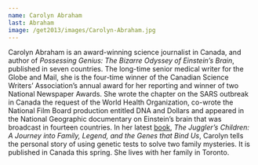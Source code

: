 ```yaml
---
name: Carolyn Abraham
last: Abraham
image: /get2013/images/Carolyn-Abraham.jpg
---
```


Carolyn Abraham is an award-winning science journalist in Canada, and author of _Possessing Genius: The Bizarre Odyssey of Einstein’s Brain_, published in seven countries. The long-time senior medical writer for the Globe and Mail, she is the four-time winner of the Canadian Science Writers’ Association’s annual award for her reporting and winner of two National Newspaper Awards. She wrote the chapter on the SARS outbreak in Canada the request of the World Health Organization, co-wrote the National Film Board production entitled DNA and Dollars and appeared in the National Geographic documentary on Einstein’s brain that was broadcast in fourteen countries. In her latest [book](http://www.randomhouse.ca/books/277/the-juggler-s-children-by-carolyn-abraham), _The Juggler’s Children: A Journey into Family, Legend, and the Genes that Bind Us_, Carolyn tells the personal story of using genetic tests to solve two family mysteries. It is published in Canada this spring. She lives with her family in Toronto.
